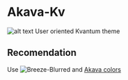 # Akava-Kv
![alt text](https://i.imgur.com/d4XojQ9.png)
User oriented Kvantum theme

## Recomendation
Use ![Breeze-Blurred](https://github.com/alex47/BreezeBlurred) and [Akava colors](https://github.com/Akava-Design/Akava-Colors)
